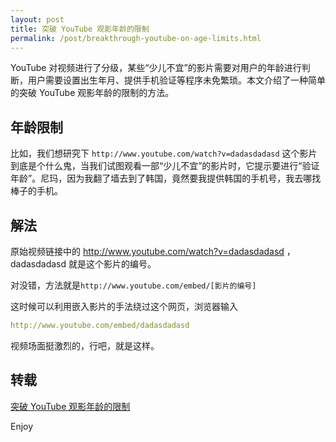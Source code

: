 ```yaml
---
layout: post
title: 突破 YouTube 观影年龄的限制
permalink: /post/breakthrough-youtube-on-age-limits.html
---
```


YouTube 对视频进行了分级，某些“少儿不宜”的影片需要对用户的年龄进行判断，用户需要设置出生年月、提供手机验证等程序未免繁琐。本文介绍了一种简单的突破 YouTube 观影年龄的限制的方法。

<!--more-->

## 年龄限制

比如，我们想研究下 `http://www.youtube.com/watch?v=dadasdadasd` 这个影片到底是个什么鬼，当我们试图观看一部“少儿不宜”的影片时，它提示要进行“验证年龄”。尼玛，因为我翻了墙去到了韩国，竟然要我提供韩国的手机号，我去哪找棒子的手机。

## 解法

原始视频链接中的 http://www.youtube.com/watch?v=dadasdadasd ，dadasdadasd 就是这个影片的编号。

对没错，方法就是`http://www.youtube.com/embed/[影片的编号]`

这时候可以利用嵌入影片的手法绕过这个网页，浏览器输入

```yml
http://www.youtube.com/embed/dadasdadasd
```

视频场面挺激烈的，行吧，就是这样。

## 转载

[突破 YouTube 观影年龄的限制](https://waylau.com/breakthrough-youtube-on-age-limits/)

Enjoy